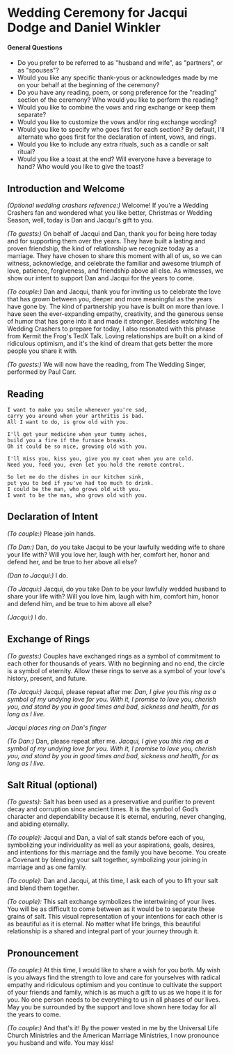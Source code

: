 # Wedding Ceremony for Jacqui Dodge and Daniel Winkler

#### General Questions
- Do you prefer to be referred to as "husband and wife", as "partners", or as "spouses"?
- Would you like any specific thank-yous or acknowledges made by me on your behalf at the beginning of the ceremony?
- Do you have any reading, poem, or song preference for the "reading" section of the ceremony? Who would you like to perform the reading?
- Would you like to combine the vows and ring exchange or keep them separate?
- Would you like to customize the vows and/or ring exchange wording?
- Would you like to specify who goes first for each section? By default, I'll alternate who goes first for the declaration of intent, vows, and rings.
- Would you like to include any extra rituals, such as a candle or salt ritual?
- Would you like a toast at the end? Will everyone have a beverage to hand? Who would you like to give the toast?

## Introduction and Welcome

*(Optional wedding crashers reference:)* Welcome! If you're a Wedding Crashers fan and wondered what you like better, Christmas or Wedding Season, well, today is Dan and Jacqui's gift to you.

*(To guests:)* On behalf of Jacqui and Dan, thank you for being here today and for supporting them over the years. They have built a lasting and proven friendship, the kind of relationship we recognize today as a marriage. They have chosen to share this moment with all of us, so we can witness, acknowledge, and celebrate the familiar and awesome triumph of love, patience, forgiveness, and friendship above all else. As witnesses, we show our intent to support Dan and Jacqui for the years to come. 

*(To couple:)* Dan and Jacqui, thank you for inviting us to celebrate the love that has grown between you, deeper and more meaningful as the years have gone by. The kind of partnership you have is built on more than love. I have seen the ever-expanding empathy, creativity, and the generous sense of humor that has gone into it and made it stronger. Besides watching The Wedding Crashers to prepare for today, I also resonated with this phrase from Kermit the Frog's TedX Talk. Loving relationships are built on a kind of ridiculous optimism, and it's the kind of dream that gets better the more people you share it with.

*(To guests:)* We will now have the reading, from The Wedding Singer, performed by Paul Carr.

## Reading

```
I want to make you smile whenever you're sad,
carry you around when your arthritis is bad.
All I want to do, is grow old with you.

I'll get your medicine when your tummy aches,
build you a fire if the furnace breaks.
Oh it could be so nice, growing old with you.

I'll miss you, kiss you, give you my coat when you are cold.
Need you, feed you, even let you hold the remote control.

So let me do the dishes in our kitchen sink,
put you to bed if you've had too much to drink.
I could be the man, who grows old with you.
I want to be the man, who grows old with you.
```

## Declaration of Intent

*(To couple:)* Please join hands. 

*(To Dan:)* Dan, do you take Jacqui to be your lawfully wedding wife to share your life with? Will you love her, laugh with her, comfort her, honor and defend her, and be true to her above all else?

*(Dan to Jacqui:)* I do.

*(To Jacqui:)* Jacqui, do you take Dan to be your lawfully wedded husband to share your life with? Will you love him, laugh with him, comfort him, honor and defend him, and be true to him above all else?

*(Jacqui:)* I do.

## Exchange of Rings

*(To guests:)* Couples have exchanged rings as a symbol of commitment to each other for thousands of years. With no beginning and no end, the circle is a symbol of eternity. Allow these rings to serve as a symbol of your love's history, present, and future.

*(To Jacqui:)* Jacqui, please repeat after me: *Dan, I give you this ring as a symbol of my undying love for you. With it, I promise to love you, cherish you, and stand by you in good times and bad, sickness and health, for as long as I live.*

*Jacqui places ring on Dan's finger*

*(To Dan:)* Dan, please repeat after me. *Jacqui, I give you this ring as a symbol of my undying love for you. With it, I promise to love you, cherish you, and stand by you in good times and bad, sickness and health, for as long as I live.*

## Salt Ritual (optional)

*(To guests):* Salt has been used as a preservative and purifier to prevent decay and corruption since ancient times. It is the symbol of God’s character and dependability because it is eternal, enduring, never changing, and abiding eternally. 

*(To couple):* Jacqui and Dan, a vial of salt stands before each of you, symbolizing your individuality as well as your aspirations, goals, desires, and intentions for this marriage and the family you have become. You create a Covenant by blending your salt together, symbolizing your joining in marriage and as one family.

*(To couple):* Dan and Jacqui, at this time, I ask each of you to lift your salt and blend them together.

*(To couple):* This salt exchange symbolizes the intertwining of your lives. You will be as difficult to come between as it would be to separate these grains of salt. This visual representation of your intentions for each other is as beautiful as it is eternal. No matter what life brings, this beautiful relationship is a shared and integral part of your journey through it.

## Pronouncement

*(To couple:)* At this time, I would like to share a wish for you both. My wish is you always find the strength to love and care for yourselves with radical empathy and ridiculous optimism and you continue to cultivate the support of your friends and family, which is as much a gift to us as we hope it is for you. No one person needs to be everything to us in all phases of our lives. May you be surrounded by the support and love shown here today for all the years to come.

*(To couple:)* And that's it! By the power vested in me by the Universal Life Church Ministries and the American Marriage Ministries, I now pronounce you husband and wife. You may kiss!
